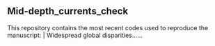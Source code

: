 Mid-depth_currents_check
---

This repository contains the most recent codes used to reproduce the manuscript:
| Widespread global disparities......
